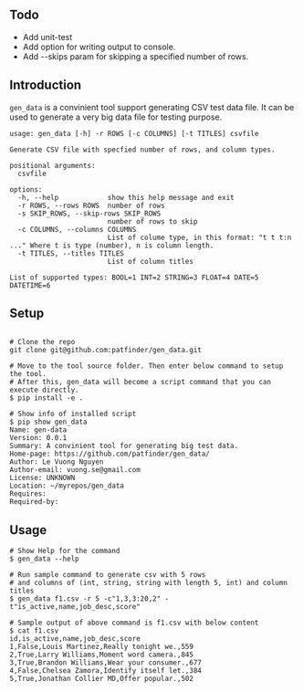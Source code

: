 

## Todo

- Add unit-test
- Add option for writing output to console.
- Add --skips param for skipping a specified number of rows.

## Introduction

`gen_data` is a convinient tool support generating CSV test data file.
It can be used to generate a very big data file for testing purpose.

```shell
usage: gen_data [-h] -r ROWS [-c COLUMNS] [-t TITLES] csvfile

Generate CSV file with specfied number of rows, and column types.

positional arguments:
  csvfile

options:
  -h, --help            show this help message and exit
  -r ROWS, --rows ROWS  number of rows
  -s SKIP_ROWS, --skip-rows SKIP_ROWS 
                        number of rows to skip
  -c COLUMNS, --columns COLUMNS
                        List of colume type, in this format: "t t t:n ..." Where t is type (number), n is column length.
  -t TITLES, --titles TITLES
                        List of column titles

List of supported types: BOOL=1 INT=2 STRING=3 FLOAT=4 DATE=5 DATETIME=6
```

## Setup

```shell

# Clone the repo
git clone git@github.com:patfinder/gen_data.git

# Move to the tool source folder. Then enter below command to setup the tool.
# After this, gen_data will become a script command that you can execute directly.
$ pip install -e .

# Show info of installed script
$ pip show gen_data
Name: gen-data
Version: 0.0.1
Summary: A convinient tool for generating big test data.
Home-page: https://github.com/patfinder/gen_data/
Author: Le Vuong Nguyen
Author-email: vuong.se@gmail.com
License: UNKNOWN
Location: ~/myrepos/gen_data
Requires: 
Required-by: 
```

## Usage

```shell
# Show Help for the command
$ gen_data --help

# Run sample command to generate csv with 5 rows
# and columns of (int, string, string with length 5, int) and column titles
$ gen_data f1.csv -r 5 -c"1,3,3:20,2" -t"is_active,name,job_desc,score"

# Sample output of above command is f1.csv with below content
$ cat f1.csv 
id,is_active,name,job_desc,score
1,False,Louis Martinez,Really tonight we.,559
2,True,Larry Williams,Moment word camera.,845
3,True,Brandon Williams,Wear your consumer.,677
4,False,Chelsea Zamora,Identify itself let.,384
5,True,Jonathan Collier MD,Offer popular.,502
```
